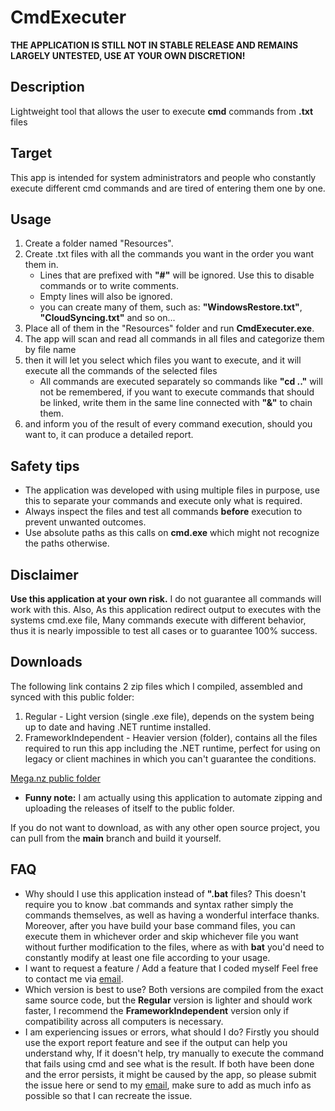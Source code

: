 # CmdExecuter

**THE APPLICATION IS STILL NOT IN STABLE RELEASE AND REMAINS LARGELY UNTESTED, USE AT YOUR OWN DISCRETION!**

## Description

Lightweight tool that allows the user to execute **cmd** commands from **.txt** files

## Target

This app is intended for system administrators and people who constantly execute different cmd commands and are tired of entering them one by one.

## Usage

1. Create a folder named "Resources".
2. Create .txt files with all the commands you want in the order you want them in.
    - Lines that are prefixed with **"\#"** will be ignored. Use this to disable commands or to write comments.
    - Empty lines will also be ignored.
    - you can create many of them, such as: **"WindowsRestore.txt"**, **"CloudSyncing.txt"** and so on...
3. Place all of them in the "Resources" folder and run **CmdExecuter.exe**.
4. The app will scan and read all commands in all files and categorize them by file name
5. then it will let you select which files you want to execute, and it will execute all the commands of the selected files
    - All commands are executed separately so commands like **"cd .."** will not be remembered, if you want to execute commands that should be linked, write them in the same line connected with **"&"** to chain them.
6. and inform you of the result of every command execution, should you want to, it can produce a detailed report.

## Safety tips

- The application was developed with using multiple files in purpose, use this to separate your commands and execute only what is required.
- Always inspect the files and test all commands **before** execution to prevent unwanted outcomes.
- Use absolute paths as this calls on **cmd.exe** which might not recognize the paths otherwise.

## Disclaimer

**Use this application at your own risk.** I do not guarantee all commands will work with this. Also, As this application redirect output to executes with the systems cmd.exe file, Many commands execute with different behavior, thus it is nearly impossible to test all cases or to guarantee 100% success.

## Downloads

The following link contains 2 zip files which I compiled, assembled and synced with this public folder:

1. Regular - Light version (single .exe file), depends on the system being up to date and having .NET runtime installed.
2. FrameworkIndependent - Heavier version (folder), contains all the files required to run this app including the .NET runtime, perfect for using on legacy or client machines in which you can't guarantee the conditions.

[Mega.nz public folder](https://mega.nz/folder/prYATJLK#CXktCXklP7xn00u-M3VDwg)

- **Funny note:** I am actually using this application to automate zipping and uploading the releases of itself to the public folder.

If you do not want to download, as with any other open source project, you can pull from the **main** branch and build it yourself.

## FAQ

- Why should I use this application instead of **".bat** files?
This doesn't require you to know .bat commands and syntax rather simply the commands themselves, as well as having a wonderful interface thanks. Moreover, after you have build your base command files, you can execute them in whichever order and skip whichever file you want without further modification to the files, where as with **bat** you'd need to constantly modify at least one file according to your usage.
- I want to request a feature / Add a feature that I coded myself
Feel free to contact me via [email](dusrdev@gmail.com).
- Which version is best to use?
Both versions are compiled from the exact same source code, but the **Regular** version is lighter and should work faster, I recommend the **FrameworkIndependent** version only if compatibility across all computers is necessary.
- I am experiencing issues or errors, what should I do?
Firstly you should use the export report feature and see if the output can help you understand why, If it doesn't help, try manually to execute the command that fails using cmd and see what is the result. If both have been done and the error persists, it might be caused by the app, so please submit the issue here or send to my [email](dusrdev@gmail.com), make sure to add as much info as possible so that I can recreate the issue.

